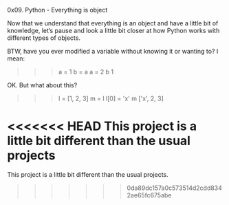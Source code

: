 0x09. Python - Everything is object

Now that we understand that everything is an object and have a little bit of knowledge, let’s pause and look a little bit closer at how Python works with different types of objects.

BTW, have you ever modified a variable without knowing it or wanting to? I mean:

>>> a = 1
>>> b = a
>>> a = 2
>>> b
1
>>> 
OK. But what about this?

>>> l = [1, 2, 3]
>>> m = l
>>> l[0] = 'x'
>>> m
['x', 2, 3]
>>> 



<<<<<<< HEAD
This project is a little bit different than the usual projects
=======
This project is a little bit different than the usual projects. 
>>>>>>> 0da89dc157a0c573514d2cdd8342ae65fc675abe
